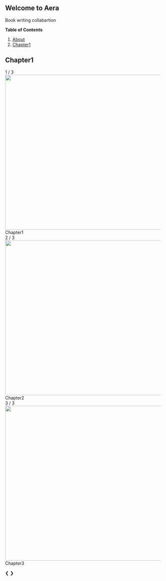 ## Welcome to Aera

Book writing collabartion

**Table of Contents**

1. [About](https://miahub.github.io/Aera/about)
1. [Chapter1](#Chapter1)

## Chapter1

<html>
<head>
<meta name="viewport" content="width=device-width, initial-scale=1">
<link rel="stylesheet" href="style.css">
</head>
<body>

<div class="slideshow-container">

<div class="mySlides fade">
  <div class="numbertext">1 / 3</div>
  <a href="https://github.com/MiaHub/Aera/blob/main/README.md">
  <!--copy image address while at pinterest-->
  <img src="https://i.pinimg.com/originals/ee/b6/b8/eeb6b891f29aa8aac7e244af7e175b71.jpg" style="width:1000px;height:500px;" class="brightness1">
  </a>
  <div class="text">Chapter1</div>
</div>

<div class="mySlides fade">
  <div class="numbertext">2 / 3</div>
  <img src="https://i.pinimg.com/originals/ee/b6/b8/eeb6b891f29aa8aac7e244af7e175b71.jpg"  style="width:1000px;height:500px;" class="brightness2">
  <div class="text">Chapter2</div>
</div>

<div class="mySlides fade">
  <div class="numbertext">3 / 3</div>
  <img src="https://i.pinimg.com/originals/ee/b6/b8/eeb6b891f29aa8aac7e244af7e175b71.jpg" style="width:1000px;height:500px;" class="brightness3">
  <div class="text">Chapter3</div>
</div>

<a class="prev" onclick="plusSlides(-1)">&#10094;</a>
<a class="next" onclick="plusSlides(1)">&#10095;</a>

</div>
<br>

<div style="text-align:center">
  <span class="dot" onclick="currentSlide(1)"></span> 
  <span class="dot" onclick="currentSlide(2)"></span> 
  <span class="dot" onclick="currentSlide(3)"></span> 
</div>

<script src="app.js"></script>

</body>
</html> 
